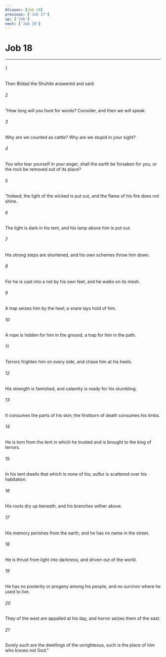 ```yaml
---
Aliases: [Job 18]
previous: ['Job 17']
up: ['Job']
next: ['Job 19']
---
```

# Job 18

***

 

###### 1 
Then Bildad the Shuhite answered and said:
 
 

###### 2 
"How long will you hunt for words? 
 Consider, and then we will speak. 
 
 

###### 3 
Why are we counted as cattle? 
 Why are we stupid in your sight? 
 
 

###### 4 
You who tear yourself in your anger, 
 shall the earth be forsaken for you, 
 or the rock be removed out of its place?
 
 

###### 5 
"Indeed, the light of the wicked is put out, 
 and the flame of his fire does not shine. 
 
 

###### 6 
The light is dark in his tent, 
 and his lamp above him is put out. 
 
 

###### 7 
His strong steps are shortened, 
 and his own schemes throw him down. 
 
 

###### 8 
For he is cast into a net by his own feet, 
 and he walks on its mesh. 
 
 

###### 9 
A trap seizes him by the heel; 
 a snare lays hold of him. 
 
 

###### 10 
A rope is hidden for him in the ground, 
 a trap for him in the path. 
 
 

###### 11 
Terrors frighten him on every side, 
 and chase him at his heels. 
 
 

###### 12 
His strength is famished, 
 and calamity is ready for his stumbling. 
 
 

###### 13 
It consumes the parts of his skin; 
 the firstborn of death consumes his limbs. 
 
 

###### 14 
He is torn from the tent in which he trusted 
 and is brought to the king of terrors. 
 
 

###### 15 
In his tent dwells that which is none of his; 
 sulfur is scattered over his habitation. 
 
 

###### 16 
His roots dry up beneath, 
 and his branches wither above. 
 
 

###### 17 
His memory perishes from the earth, 
 and he has no name in the street. 
 
 

###### 18 
He is thrust from light into darkness, 
 and driven out of the world. 
 
 

###### 19 
He has no posterity or progeny among his people, 
 and no survivor where he used to live. 
 
 

###### 20 
They of the west are appalled at his day, 
 and horror seizes them of the east. 
 
 

###### 21 
Surely such are the dwellings of the unrighteous, 
 such is the place of him who knows not God."
 
